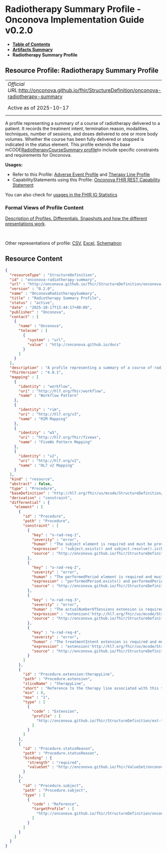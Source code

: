 # Radiotherapy Summary Profile - Onconova Implementation Guide v0.2.0

* [**Table of Contents**](toc.md)
* [**Artifacts Summary**](artifacts.md)
* **Radiotherapy Summary Profile**

## Resource Profile: Radiotherapy Summary Profile 

| | |
| :--- | :--- |
| *Official URL*:http://onconova.github.io/fhir/StructureDefinition/onconova-radiotherapy-summary | *Version*:0.2.0 |
| Active as of 2025-10-17 | *Computable Name*:OnconovaRadiotherapySummary |

 
A profile representing a summary of a course of radiotherapy delivered to a patient. It records the treatment intent, termination reason, modalities, techniques, number of sessions, and doses delivered to one or more body volumes. Whether the course has been fully delivered or stopped is indicated in the status element. 
This profile extends the base mCODE[RadiotherapyCourseSummary profile](http://hl7.org/fhir/us/mcode/StructureDefinition/mcode-radiotherapy-course-summary)to include specific constraints and requirements for Onconova. 

**Usages:**

* Refer to this Profile: [Adverse Event Profile](StructureDefinition-onconova-adverse-event.md) and [Therapy Line Profile](StructureDefinition-onconova-therapy-line.md)
* CapabilityStatements using this Profile: [Onconova FHIR REST Capability Statement](CapabilityStatement-onconova-capability-statement.md)

You can also check for [usages in the FHIR IG Statistics](https://packages2.fhir.org/xig/onconova.fhir|current/StructureDefinition/onconova-radiotherapy-summary)

### Formal Views of Profile Content

 [Description of Profiles, Differentials, Snapshots and how the different presentations work](http://build.fhir.org/ig/FHIR/ig-guidance/readingIgs.html#structure-definitions). 

 

Other representations of profile: [CSV](StructureDefinition-onconova-radiotherapy-summary.csv), [Excel](StructureDefinition-onconova-radiotherapy-summary.xlsx), [Schematron](StructureDefinition-onconova-radiotherapy-summary.sch) 



## Resource Content

```json
{
  "resourceType" : "StructureDefinition",
  "id" : "onconova-radiotherapy-summary",
  "url" : "http://onconova.github.io/fhir/StructureDefinition/onconova-radiotherapy-summary",
  "version" : "0.2.0",
  "name" : "OnconovaRadiotherapySummary",
  "title" : "Radiotherapy Summary Profile",
  "status" : "active",
  "date" : "2025-10-17T13:44:17+00:00",
  "publisher" : "Onconova",
  "contact" : [
    {
      "name" : "Onconova",
      "telecom" : [
        {
          "system" : "url",
          "value" : "http://onconova.github.io/docs"
        }
      ]
    }
  ],
  "description" : "A profile representing a summary of a course of radiotherapy delivered to a patient. It records the treatment intent, termination reason, modalities, techniques, number of sessions, and doses delivered to one or more body volumes. Whether the course has been fully delivered or stopped is indicated in the status element.\n\nThis profile extends the base mCODE [RadiotherapyCourseSummary profile](http://hl7.org/fhir/us/mcode/StructureDefinition/mcode-radiotherapy-course-summary) to include specific constraints and requirements for Onconova.",
  "fhirVersion" : "4.0.1",
  "mapping" : [
    {
      "identity" : "workflow",
      "uri" : "http://hl7.org/fhir/workflow",
      "name" : "Workflow Pattern"
    },
    {
      "identity" : "rim",
      "uri" : "http://hl7.org/v3",
      "name" : "RIM Mapping"
    },
    {
      "identity" : "w5",
      "uri" : "http://hl7.org/fhir/fivews",
      "name" : "FiveWs Pattern Mapping"
    },
    {
      "identity" : "v2",
      "uri" : "http://hl7.org/v2",
      "name" : "HL7 v2 Mapping"
    }
  ],
  "kind" : "resource",
  "abstract" : false,
  "type" : "Procedure",
  "baseDefinition" : "http://hl7.org/fhir/us/mcode/StructureDefinition/mcode-radiotherapy-course-summary|4.0.0",
  "derivation" : "constraint",
  "differential" : {
    "element" : [
      {
        "id" : "Procedure",
        "path" : "Procedure",
        "constraint" : [
          {
            "key" : "o-rad-req-1",
            "severity" : "error",
            "human" : "The subject element is required and must be provided.",
            "expression" : "subject.exists() and subject.resolve().is(Patient)",
            "source" : "http://onconova.github.io/fhir/StructureDefinition/onconova-radiotherapy-summary|0.2.0"
          },
          {
            "key" : "o-rad-req-2",
            "severity" : "error",
            "human" : "The performedPeriod element is required and must be provided.",
            "expression" : "performedPeriod.exists() and performedPeriod.hasValue()",
            "source" : "http://onconova.github.io/fhir/StructureDefinition/onconova-radiotherapy-summary|0.2.0"
          },
          {
            "key" : "o-rad-req-3",
            "severity" : "error",
            "human" : "The actualNumberOfSessions extension is required and must be provided.",
            "expression" : "extension('http://hl7.org/fhir/us/mcode/StructureDefinition/mcode-radiotherapy-sessions').exists()",
            "source" : "http://onconova.github.io/fhir/StructureDefinition/onconova-radiotherapy-summary|0.2.0"
          },
          {
            "key" : "o-rad-req-4",
            "severity" : "error",
            "human" : "The treatmentIntent extension is required and must be provided.",
            "expression" : "extension('http://hl7.org/fhir/us/mcode/StructureDefinition/mcode-procedure-intent').exists()",
            "source" : "http://onconova.github.io/fhir/StructureDefinition/onconova-radiotherapy-summary|0.2.0"
          }
        ]
      },
      {
        "id" : "Procedure.extension:therapyLine",
        "path" : "Procedure.extension",
        "sliceName" : "therapyLine",
        "short" : "Reference to the therapy line associated with this treatment",
        "min" : 0,
        "max" : "1",
        "type" : [
          {
            "code" : "Extension",
            "profile" : [
              "http://onconova.github.io/fhir/StructureDefinition/ext-therapy-line-reference|0.2.0"
            ]
          }
        ]
      },
      {
        "id" : "Procedure.statusReason",
        "path" : "Procedure.statusReason",
        "binding" : {
          "strength" : "required",
          "valueSet" : "http://onconova.github.io/fhir/ValueSet/onconova-vs-treatment-termination-reasons|0.2.0"
        }
      },
      {
        "id" : "Procedure.subject",
        "path" : "Procedure.subject",
        "type" : [
          {
            "code" : "Reference",
            "targetProfile" : [
              "http://onconova.github.io/fhir/StructureDefinition/onconova-cancer-patient|0.2.0"
            ]
          }
        ]
      }
    ]
  }
}

```
